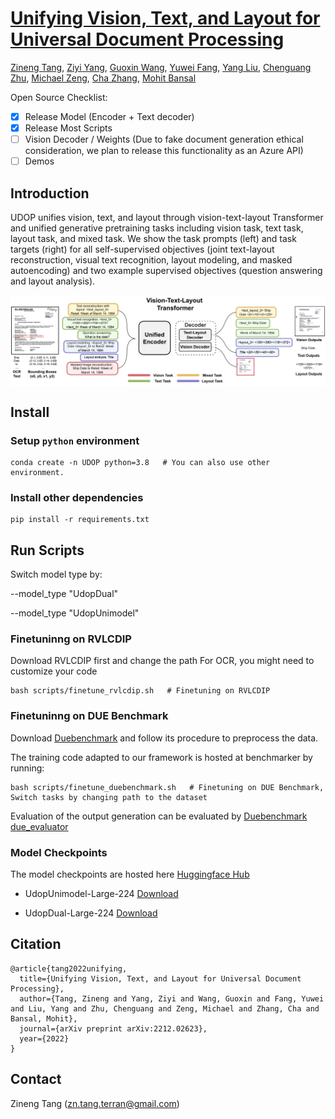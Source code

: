 # [Unifying Vision, Text, and Layout for Universal Document Processing](https://arxiv.org/pdf/2212.02623)
[Zineng Tang](https://zinengtang.github.io/),
[Ziyi Yang](https://ziyi-yang.github.io/),
[Guoxin Wang](https://www.guoxwang.com/),
[Yuwei Fang](https://www.microsoft.com/en-us/research/people/yuwfan/),
[Yang Liu](https://nlp-yang.github.io/),
[Chenguang Zhu](https://cs.stanford.edu/people/cgzhu/),
[Michael Zeng](https://www.microsoft.com/en-us/research/people/nzeng/),
[Cha Zhang](https://www.microsoft.com/en-us/research/people/chazhang/),
[Mohit Bansal](https://www.cs.unc.edu/~mbansal/)
              

Open Source Checklist:

- [x] Release Model (Encoder + Text decoder)
- [x] Release Most Scripts
- [ ] Vision Decoder / Weights (Due to fake document generation ethical consideration, we plan to release this functionality as an Azure API)
- [ ] Demos

## Introduction 

UDOP unifies vision, text, and layout through vision-text-layout Transformer and unified generative pretraining tasks including
vision task, text task, layout task, and mixed task. We show the task prompts (left) and task targets (right) for all self-supervised objectives
(joint text-layout reconstruction, visual text recognition, layout modeling, and masked autoencoding) and two example supervised objectives
(question answering and layout analysis).

<p align="center">
  <img align="middle" width="800" src="assets/udop.png"/>
</p>

## Install
### Setup `python` environment
```
conda create -n UDOP python=3.8   # You can also use other environment.
```
### Install other dependencies
```
pip install -r requirements.txt
```

## Run Scripts

Switch model type by:

--model_type "UdopDual"

--model_type "UdopUnimodel"

### Finetuninng on RVLCDIP

Download RVLCDIP first and change the path
For OCR, you might need to customize your code
```
bash scripts/finetune_rvlcdip.sh   # Finetuning on RVLCDIP
```

### Finetuninng on DUE Benchmark

Download [Duebenchmark](https://github.com/due-benchmark/baselines) and follow its procedure to preprocess the data.

The training code adapted to our framework is hosted at benchmarker by running:

```
bash scripts/finetune_duebenchmark.sh   # Finetuning on DUE Benchmark, Switch tasks by changing path to the dataset
```

Evaluation of the output generation can be evaluated by [Duebenchmark due_evaluator](https://github.com/due-benchmark/evaluator)

### Model Checkpoints
The model checkpoints are hosted here [Huggingface Hub](https://huggingface.co/ZinengTang/Udop)

- UdopUnimodel-Large-224 [Download](https://huggingface.co/ZinengTang/Udop/resolve/main/UdopUnimodel-Large-224.zip)

- UdopDual-Large-224 [Download](https://huggingface.co/ZinengTang/Udop/resolve/main/UdopDual-Large-224.zip)

## Citation
```
@article{tang2022unifying,
  title={Unifying Vision, Text, and Layout for Universal Document Processing},
  author={Tang, Zineng and Yang, Ziyi and Wang, Guoxin and Fang, Yuwei and Liu, Yang and Zhu, Chenguang and Zeng, Michael and Zhang, Cha and Bansal, Mohit},
  journal={arXiv preprint arXiv:2212.02623},
  year={2022}
}
```

## Contact

Zineng Tang (zn.tang.terran@gmail.com)
